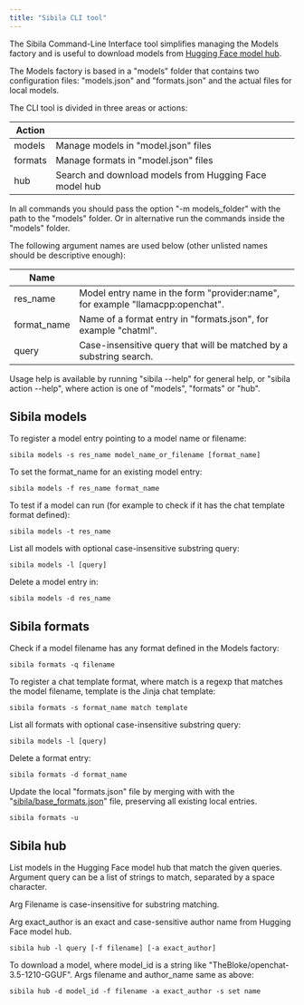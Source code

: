 ```yaml
---
title: "Sibila CLI tool"
---
```



The Sibila Command-Line Interface tool simplifies managing the Models factory and is useful to download models from [Hugging Face model hub](https://www.huggingface.co).

The Models factory is based in a "models" folder that contains two configuration files: "models.json" and "formats.json" and the actual files for local models.

The CLI tool is divided in three areas or actions:

| Action | |
|--------|------------|
| models | Manage models in "model.json" files |
| formats | Manage formats in "model.json" files |
| hub | Search and download models from Hugging Face model hub |


In all commands you should pass the option "-m models_folder" with the path to the "models" folder. Or in alternative run the commands inside the "models" folder.

The following argument names are used below (other unlisted names should be descriptive enough):

| Name     | |
|----------|--|
| res_name | Model entry name in the form "provider:name", for example "llamacpp:openchat". |
| format_name | Name of a format entry in "formats.json", for example "chatml". |
| query | Case-insensitive query that will be matched by a substring search. |


Usage help is available by running "sibila --help" for general help, or "sibila action --help", where action is one of "models", "formats" or "hub".



## Sibila models

To register a model entry pointing to a model name or filename:

```
sibila models -s res_name model_name_or_filename [format_name]
```


To set the format_name for an existing model entry:

```
sibila models -f res_name format_name
```

To test if a model can run (for example to check if it has the chat template format defined):

```
sibila models -t res_name
```


List all models with optional case-insensitive substring query:

```
sibila models -l [query]
```


Delete a model entry in:

```
sibila models -d res_name
```




## Sibila formats

Check if a model filename has any format defined in the Models factory:

```
sibila formats -q filename
```

To register a chat template format, where match is a regexp that matches the model filename, template is the Jinja chat template:

```
sibila formats -s format_name match template
```


List all formats with optional case-insensitive substring query:

```
sibila models -l [query]
```



Delete a format entry:

```
sibila formats -d format_name
```


Update the local "formats.json" file by merging with with the "[sibila/base_formats.json](https://github.com/jndiogo/sibila/blob/main/sibila/base_formats.json)" file, preserving all existing local entries.

```
sibila formats -u
```




## Sibila hub


List models in the Hugging Face model hub that match the given queries. Argument query can be a list of strings to match, separated by a space character.

Arg Filename is case-insensitive for substring matching.

Arg exact_author is an exact and case-sensitive author name from Hugging Face model hub.

```
sibila hub -l query [-f filename] [-a exact_author]
```

To download a model, where model_id is a string like "TheBloke/openchat-3.5-1210-GGUF". Args filename and author_name same as above:

```
sibila hub -d model_id -f filename -a exact_author -s set name
```






